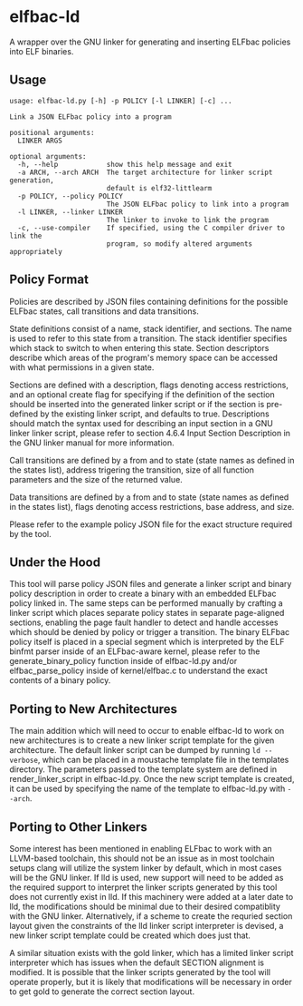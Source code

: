 # elfbac-ld

A wrapper over the GNU linker for generating and inserting ELFbac policies into
ELF binaries.

## Usage

```
usage: elfbac-ld.py [-h] -p POLICY [-l LINKER] [-c] ...

Link a JSON ELFbac policy into a program

positional arguments:
  LINKER ARGS

optional arguments:
  -h, --help            show this help message and exit
  -a ARCH, --arch ARCH  The target architecture for linker script generation,
                        default is elf32-littlearm
  -p POLICY, --policy POLICY
                        The JSON ELFbac policy to link into a program
  -l LINKER, --linker LINKER
                        The linker to invoke to link the program
  -c, --use-compiler    If specified, using the C compiler driver to link the
                        program, so modify altered arguments appropriately
```

## Policy Format

Policies are described by JSON files containing definitions for the possible
ELFbac states, call transitions and data transitions.

State definitions consist of a name, stack identifier, and sections. The name
is used to refer to this state from a transition. The stack identifier specifies
which stack to switch to when entering this state. Section descriptors describe
which areas of the program's memory space can be accessed with what permissions
in a given state.

Sections are defined with a description, flags denoting access restrictions, and
an optional create flag for specifying if the definition of the section should
be inserted into the generated linker script or if the section is pre-defined by
the existing linker script, and defaults to true. Descriptions should match the
syntax used for describing an input section in a GNU linker linker script,
please refer to section 4.6.4 Input Section Description in the GNU linker manual
for more information.

Call transitions are defined by a from and to state (state names as defined in
the states list), address trigering the transition, size of all function
parameters and the size of the returned value.

Data transitions are defined by a from and to state (state names as defined in
the states list), flags denoting access restrictions, base address, and size.

Please refer to the example policy JSON file for the exact structure required by
the tool.

## Under the Hood

This tool will parse policy JSON files and generate a linker script and binary
policy description in order to create a binary with an embedded ELFbac policy
linked in. The same steps can be performed manually by crafting a linker script
which places separate policy states in separate page-aligned sections, enabling
the page fault handler to detect and handle accesses which should be denied by
policy or trigger a transition. The binary ELFbac policy itself is placed in a
special segment which is interpreted by the ELF binfmt parser inside of an
ELFbac-aware kernel, please refer to the generate_binary_policy function inside
of elfbac-ld.py and/or elfbac_parse_policy inside of kernel/elfbac.c to
understand the exact contents of a binary policy.

## Porting to New Architectures

The main addition which will need to occur to enable elfbac-ld to work on new
architectures is to create a new linker script template for the given
architecture. The default linker script can be dumped by running `ld --verbose`,
which can be placed in a moustache template file in the templates directory. The
parameters passed to the template system are defined in render_linker_script in
elfbac-ld.py. Once the new script template is created, it can be used by
specifying the name of the template to elfbac-ld.py with `--arch`.

## Porting to Other Linkers 

Some interest has been mentioned in enabling ELFbac to work with an LLVM-based
toolchain, this should not be an issue as in most toolchain setups clang will
utilize the system linker by default, which in most cases will be the GNU
linker. If lld is used, new support will need to be added as the required
support to interpret the linker scripts generated by this tool does not
currently exist in lld. If this machinery were added at a later date to lld, the
modifications should be minimal due to their desired compatiblity with the GNU
linker. Alternatively, if a scheme to create the requried section layout given
the constraints of the lld linker script interpreter is devised, a new linker
script template could be created which does just that.

A similar situation exists with the gold linker, which has a limited linker
script interpreter which has issues when the default SECTION alignment is
modified. It is possible that the linker scripts generated by the tool will
operate properly, but it is likely that modifications will be necessary in order
to get gold to generate the correct section layout.

